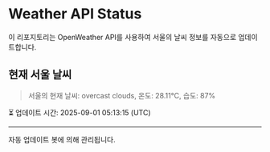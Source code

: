 
# Weather API Status

이 리포지토리는 OpenWeather API를 사용하여 서울의 날씨 정보를 자동으로 업데이트합니다.

## 현재 서울 날씨
> 서울의 현재 날씨: overcast clouds, 온도: 28.11°C, 습도: 87%

⏳ 업데이트 시간: 2025-09-01 05:13:15 (UTC)

---
자동 업데이트 봇에 의해 관리됩니다.
